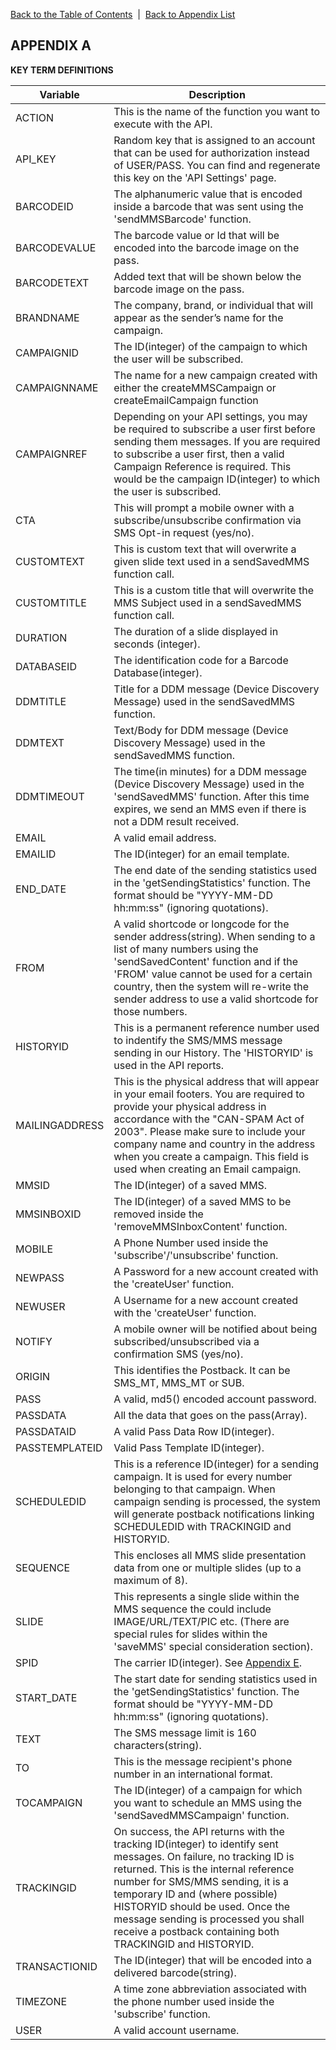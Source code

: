 [Back to the Table of Contents](/1.3/README.md)&nbsp;&nbsp;|&nbsp;&nbsp;[Back to Appendix List](API_APPENDIX.md)
## APPENDIX A

__KEY TERM DEFINITIONS__

| Variable | Description |
| -------- | ----------- |
| ACTION | This is the name of the function you want to execute with the API. |
| API_KEY | Random key that is assigned to an account that can be used for authorization instead of USER/PASS. You can find and regenerate this key on the 'API Settings' page. |
| BARCODEID | The alphanumeric value that is encoded inside a barcode that was sent using the 'sendMMSBarcode' function. |
| BARCODEVALUE | The barcode value or Id that will be encoded into the barcode image on the pass. |
| BARCODETEXT | Added text that will be shown below the barcode image on the pass. |
| BRANDNAME | The company, brand, or individual that will appear as the sender’s name for the campaign. |
| CAMPAIGNID | The ID(integer) of the campaign to which the user will be subscribed. |
| CAMPAIGNNAME | The name for a new campaign created with either the createMMSCampaign or createEmailCampaign function |
| CAMPAIGNREF | Depending on your API settings, you may be required to subscribe a user first before sending them messages. If you are required to subscribe a user first, then a valid Campaign Reference is required. This would be the campaign ID(integer) to which the user is subscribed. |
| CTA | This will prompt a mobile owner with a subscribe/unsubscribe confirmation via SMS Opt-in request (yes/no). |
| CUSTOMTEXT | This is custom text that will overwrite a given slide text used in a sendSavedMMS function call. |
| CUSTOMTITLE | This is a custom title that will overwrite the MMS Subject used in a sendSavedMMS function call. |
| DURATION | The duration of a slide displayed in seconds (integer). |
| DATABASEID | The identification code for a Barcode Database(integer). |
| DDMTITLE | Title for a DDM message (Device Discovery Message) used in the sendSavedMMS function. |
| DDMTEXT | Text/Body for DDM message (Device Discovery Message) used in the sendSavedMMS function. |
| DDMTIMEOUT |  The time(in minutes) for a DDM message (Device Discovery Message) used in the 'sendSavedMMS' function. After this time expires, we send an MMS even if there is not a DDM result received. |
| EMAIL | A valid email address. |
| EMAILID | The ID(integer) for an email template. |
| END_DATE | The end date of the sending statistics used in the 'getSendingStatistics' function. The format should be "YYYY-MM-DD hh:mm:ss" (ignoring quotations). |
| FROM | A valid shortcode or longcode for the sender address(string). When sending to a list of many numbers using the 'sendSavedContent' function and if the 'FROM' value cannot be used for a certain country, then the system will re-write the sender address to use a valid shortcode for those numbers. |
| HISTORYID | This is a permanent reference number used to indentify the SMS/MMS message sending in our History. The 'HISTORYID' is used in the API reports. |
| MAILINGADDRESS | This is the physical address that will appear in your email footers. You are required to provide your physical address in accordance with the "CAN-SPAM Act of 2003". Please make sure to include your company name and country in the address when you create a campaign. This field is used when creating an Email campaign. |
| MMSID | The ID(integer) of a saved MMS. |
| MMSINBOXID | The ID(integer) of a saved MMS to be removed inside the 'removeMMSInboxContent' function. |
| MOBILE | A Phone Number used inside the 'subscribe'/'unsubscribe' function. |
| NEWPASS | A Password for a new account created with the 'createUser' function. |
| NEWUSER | A Username for a new account created with the 'createUser' function. |
| NOTIFY | A mobile owner will be notified about being subscribed/unsubscribed via a confirmation SMS (yes/no). |
| ORIGIN | This identifies the Postback. It can be SMS_MT, MMS_MT or SUB. |
| PASS | A valid, md5() encoded account password. |
| PASSDATA |  All the data that goes on the pass(Array). |
| PASSDATAID | A valid Pass Data Row ID(integer). |
| PASSTEMPLATEID | Valid Pass Template ID(integer). |
| SCHEDULEDID | This is a reference ID(integer) for a sending campaign. It is used for every number belonging to that campaign. When campaign sending is processed, the system will generate postback notifications linking SCHEDULEDID with TRACKINGID and HISTORYID. |
| SEQUENCE | This encloses all MMS slide presentation data from one or multiple slides (up to a maximum of 8). |
| SLIDE | This represents a single slide within the MMS sequence the could include IMAGE/URL/TEXT/PIC etc. (There are special rules for slides within the 'saveMMS' special consideration section). |
| SPID | The carrier ID(integer). See [Appendix E](/1.3/CONTENTS/APPENDIX/APPENDIX_E.md). |
| START_DATE | The start date for sending statistics used in the 'getSendingStatistics' function. The format should be "YYYY-MM-DD hh:mm:ss" (ignoring quotations). |
| TEXT | The SMS message limit is 160 characters(string). |
| TO | This is the message recipient's phone number in an international format. |
| TOCAMPAIGN | The ID(integer) of a campaign for which you want to schedule an MMS using the 'sendSavedMMSCampaign' function. |
| TRACKINGID | On success, the API returns with the tracking ID(integer) to identify sent messages.  On failure, no tracking ID is returned. This is the internal reference number for SMS/MMS sending, it is a temporary ID and (where possible) HISTORYID should be used. Once the message sending is processed you shall receive a postback containing both TRACKINGID and HISTORYID. |
| TRANSACTIONID | The ID(integer) that will be encoded into a delivered barcode(string). |
| TIMEZONE | A time zone abbreviation associated with the phone number used inside the 'subscribe' function. |
| USER | A valid account username. |
